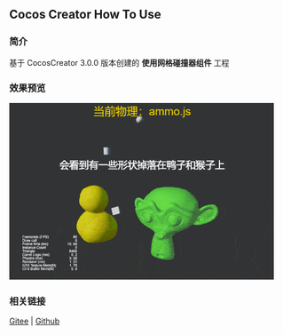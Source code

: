 ## Cocos Creator How To Use

### 简介

基于 CocosCreator 3.0.0 版本创建的 **使用网格碰撞器组件** 工程

### 效果预览
![image](../../gif/202203/2022030423.gif)

### 相关链接
[Gitee](https://gitee.com/mirrors_cocos-creator/example-3d/blob/master/physics-3d/assets/cases/scenes) | [Github](https://github.com/cocos-creator/example-3d/blob/master/physics-3d/assets/cases/scenes)